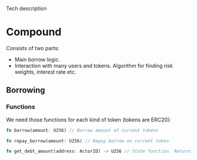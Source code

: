 Tech description

# Compound 

Consists of two parts:
- Main borrow logic.
- Interaction with many users and tokens. Algorithm for finding risk weights, interest rate etc.

## Borrowing

### Functions

We need those functions for each kind of token (tokens are ERC20):

```rust
fn borrow(amount: U256) // Borrow amount of current tokens

fn repay_borrow(amount: U256) // Repay borrow on current token

fn get_debt_amount(address: ActorID) -> U256 // State function. Returns how much tokens user need to bring back
```

